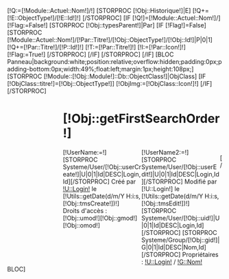 
[!Q:=[!Module::Actuel::Nom!]/!]
[STORPROC [!Obj::Historique!]|E]
	[!Q+=[!E::ObjectType!]/[!E::Id!]!]
[/STORPROC]
[IF [!Q!]=[!Module::Actuel::Nom!]/]
	[!Flag:=False!]
	[STORPROC [!Obj::typesParent!]|Par]
	[IF [!Flag!]=False]
		[STORPROC [!Module::Actuel::Nom!]/[!Par::Titre!]/[!Obj::ObjectType!]/[!Obj::Id!]|P|0|1]
		[!Q+=[!Par::Titre!]/[!P::Id!]!]
		[!T:=[!Par::Titre!]!]
		[!I:=[!Par::Icon!]!]
		[!Flag:=True!]
		[/STORPROC]
	[/IF]
	[/STORPROC]
[/IF]
[BLOC Panneau|background:white;position:relative;overflow:hidden;padding:0px;padding-bottom:0px;width:49%;float:left;margin:1px;height:108px;]
	[STORPROC [!Module::[!Obj::Module!]::Db::ObjectClass!]|ObjClass]
		[IF [!ObjClass::titre!]=[!Obj::ObjectType!]]
			[!ObjImg:=[!ObjClass::Icon!]!]
		[/IF]
	[/STORPROC]
	<div style="background:url([!ObjImg!]) no-repeat transparent center left;height:100px;position:relative;padding-left:130px;">
		<h1 style="text-align:left;height:auto;">
			[!Obj::getFirstSearchOrder!]
		</h1>
		<div class="Etat1" style="float:left;width:49%;">
			[!UserName:=!]
			[STORPROC Systeme/User/[!Obj::userCreate!]|U|0|1|Id|DESC|Login,Id][/STORPROC]
			Cr&eacute;&eacute; par [!U::Login!]([!U::Id!]) le [!Utils::getDate(d/m/Y H:i:s,[!Obj::tmsCreate!])!]  
		</div>
		<div class="Etat2" style="float:left;width:49%;">
			[!UserName2:=!]
			[STORPROC Systeme/User/[!Obj::userEdit!]|U|0|1|Id|DESC|Login,Id][/STORPROC]
			Modifi&eacute; par [!U::Login!] le [!Utils::getDate(d/m/Y H:i:s,[!Obj::tmsEdit!])!]
		</div>
		<div class="Etat3" style="float:left;width:49%;">
			Droits d'acc&egrave;s : [!Obj::umod!][!Obj::gmod!][!Obj::omod!] 
		</div>
		<div class="Etat3" style="float:left;width:49%;">
			[STORPROC Systeme/User/[!Obj::uid!]|U|0|1|Id|DESC|Login,Id][/STORPROC]
			[STORPROC Systeme/Group/[!Obj::gid!]|G|0|1|Id|DESC|Nom,Id][/STORPROC]
			Propriétaires : [!U::Login!]([!U::Id!]) / [!G::Nom!]([!G::Id!])
		</div>
	</div>
[/BLOC]	
